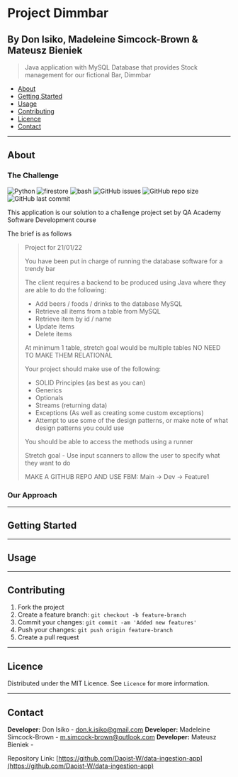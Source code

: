 # Project Dimmbar
## By Don Isiko, Madeleine Simcock-Brown & Mateusz Bieniek
> Java application with MySQL Database that provides Stock management for our fictional Bar, Dimmbar

- [About](#about)
- [Getting Started](#getting-started)
- [Usage](#usage)
- [Contributing](#contributing)
- [Licence](#Licence)
- [Contact](#contact)

---

## About

### The Challenge

![Python](https://img.shields.io/badge/-java-blue)
![firestore](https://img.shields.io/badge/-sql-yellow)
![bash](https://img.shields.io/badge/-bash-black)
![GitHub issues](https://img.shields.io/github/issues/Daoist-W/dimmbar)
![GitHub repo size](https://img.shields.io/github/repo-size/Daoist-W/dimmbar)
![GitHub last commit](https://img.shields.io/github/last-commit/Daoist-W/dimmbar)

This application is our solution to a challenge project set by QA Academy Software Development course

The brief is as follows

> Project for 21/01/22
> 
> You have been put in charge of running the database software for a trendy bar
> 
> The client requires a backend to be produced using Java where they are able to do the following:
> 
> - Add beers / foods / drinks to the database MySQL
> - Retrieve all items from a table from MySQL
> - Retrieve item by id / name
> - Update items
> - Delete items
> 
> At minimum 1 table, stretch goal would be multiple tables NO NEED TO MAKE THEM RELATIONAL
> 
> Your project should make use of the following:
> - SOLID Principles (as best as you can)
> - Generics
> - Optionals
> - Streams (returning data)
> - Exceptions (As well as creating some custom exceptions)
> - Attempt to use some of the design patterns, or make note of what design patterns you could use
> 
> You should be able to access the methods using a runner
> 
> Stretch goal - Use input scanners to allow the user to specify what they want to do
>
> MAKE A GITHUB REPO AND USE FBM:
> Main -> Dev -> Feature1


### Our Approach



---

## Getting Started





---

## Usage




---

## Contributing

1. Fork the project
2. Create a feature branch: `git checkout -b feature-branch`
3. Commit your changes: `git commit -am 'Added new features'`
4. Push your changes: `git push origin feature-branch`
5. Create a pull request

---

## Licence

Distributed under the MIT Licence. See `Licence` for more information.

---

## Contact

**Developer:** Don Isiko - don.k.isiko@gmail.com
**Developer:** Madeleine Simcock-Brown - m.simcock-brown@outlook.com
**Developer:** Mateusz Bieniek - 


Repository Link: [https://github.com/Daoist-W/data-ingestion-app](https://github.com/Daoist-W/data-ingestion-app)
